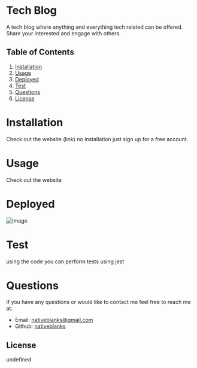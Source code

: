 
# Tech Blog  
A tech blog where anything and everything tech related can be offered. Share your interested and engage with others.
    
## Table of Contents
    
1. [Installation](#installation)
2. [Usage](#usage)
3. [Deployed](#deployed)
4. [Test](#test)
5. [Questions](#questions)
6. [License](#license)
    
# Installation
Check out the website (link) no installation just sign up for a free account.
# Usage
Check out the website
# Deployed
![image](https://user-images.githubusercontent.com/86581872/140675054-22ff5d5e-2a96-4ae3-9eff-54014be3a641.png)

# Test
using the code you can perform tests using jest
# Questions
If you have any questions or would like to contact me feel free to reach me at:
- Email: nativeblanks@gmail.com
- Github: [nativeblanks](https://github.com/nativeblanks)
## License
undefined
